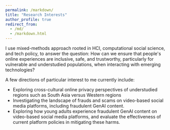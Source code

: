 ```yaml
---
permalink: /markdown/
title: "Research Interests"
author_profile: true
redirect_from: 
  - /md/
  - /markdown.html
---
```

I use mixed-methods approach rooted in HCI, computational social science, and tech policy, to answer the question: How can we ensure that people's online experiences are inclusive, safe, and trustworthy, particularly for vulnerable and understudied populations, when interacting with emerging technologies? 

A few directions of particular interest to me currently include: 
* Exploring cross-cultural online privacy perspectives of understudied regions such as South Asia versus Western regions
* Investigating the landscape of frauds and scams on video-based social media platforms, including fraudulent GenAI content.
* Exploring how young adults experience fraudulent GenAI content on video-based social media platforms, and evaluate the effectiveness of current platform policies in mitigating these harms.